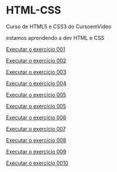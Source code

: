 # HTML-CSS
 Curso de HTML5 e CSS3 do CursoemVídeo

 estamos aprendendo a dev HTML e CSS
 
<a href="https://jeffersonjuscieux.github.io/HTML-CSS/EXERCICIOS/ex001/index.html">Executar o exercício 001</a>

<a href="https://jeffersonjuscieux.github.io/HTML-CSS/EXERCICIOS/ex002/index.html">Executar o exercício 002</a>

<a href="https://jeffersonjuscieux.github.io/HTML-CSS/EXERCICIOS/ex003/index.html">Executar o exercício 003</a>

<a href="https://jeffersonjuscieux.github.io/HTML-CSS/EXERCICIOS/ex004/index.html">Executar o exercício 004</a>

<a href="https://jeffersonjuscieux.github.io/HTML-CSS/EXERCICIOS/ex005/index.html">Executar o exercício 005</a>

<a href="https://jeffersonjuscieux.github.io/HTML-CSS/EXERCICIOS/ex006/index.html">Executar o exercício 005</a>

<a href="https://jeffersonjuscieux.github.io/HTML-CSS/EXERCICIOS/ex007/index.html">Executar o exercício 006</a>

<a href="https://jeffersonjuscieux.github.io/HTML-CSS/EXERCICIOS/ex008/index.html">Executar o exercício 007</a>

<a href="https://jeffersonjuscieux.github.io/HTML-CSS/EXERCICIOS/ex009/index.html">Executar o exercício 008</a>

<a href="https://jeffersonjuscieux.github.io/HTML-CSS/EXERCICIOS/ex0010/index.html">Executar o exercício 009</a>


<a href="https://jeffersonjuscieux.github.io/HTML-CSS/EXERCICIOS/ex001/index.html">Executar o exercício 0010</a>


